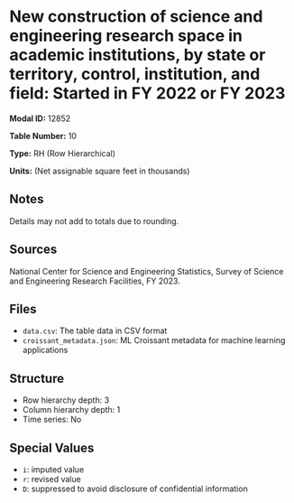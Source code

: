# New construction of science and engineering research space in academic institutions, by state or territory, control, institution, and field: Started in FY 2022 or FY 2023

**Modal ID:** 12852

**Table Number:** 10

**Type:** RH (Row Hierarchical)

**Units:** (Net assignable square feet in thousands)

## Notes

Details may not add to totals due to rounding.

## Sources

National Center for Science and Engineering Statistics, Survey of Science and Engineering Research Facilities, FY 2023.

## Files

- `data.csv`: The table data in CSV format
- `croissant_metadata.json`: ML Croissant metadata for machine learning applications

## Structure

- Row hierarchy depth: 3
- Column hierarchy depth: 1
- Time series: No

## Special Values

- `i`: imputed value
- `r`: revised value
- `D`: suppressed to avoid disclosure of confidential information
